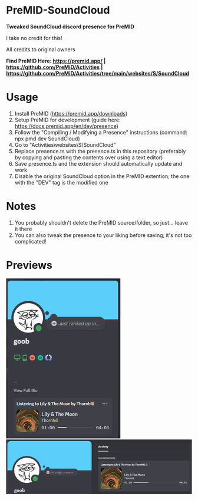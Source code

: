 # PreMID-SoundCloud
**Tweaked SoundCloud discord presence for PreMID**

I take no credit for this!

All credits to original owners

**Find PreMID Here: https://premid.app/ | https://github.com/PreMiD/Activities | https://github.com/PreMiD/Activities/tree/main/websites/S/SoundCloud**

# Usage
1. Install PreMID (https://premid.app/downloads)
2. Setup PreMID for development (guide here: https://docs.premid.app/en/dev/presence)
3. Follow the "Compiling / Modifying a Presence" instructions (command: npx pmd dev SoundCloud)
4. Go to "Activities\websites\S\SoundCloud"
5. Replace presence.ts with the presence.ts in this repository (preferably by copying and pasting the contents over using a text editor)
6. Save presence.ts and the extension should automatically update and work
7. Disable the original SoundCloud option in the PreMID extention; the one with the "DEV" tag is the modified one

# Notes
1. You probably shouldn't delete the PreMID source/folder, so just... leave it there
2. You can also tweak the presence to your liking before saving; it's not too complicated!

# Previews
![Preview_1](https://github.com/pwotato/PreMID-SoundCloud/blob/main/Preview_1.PNG) ![Preview_2](https://github.com/pwotato/PreMID-SoundCloud/blob/main/Preview_2.PNG)
